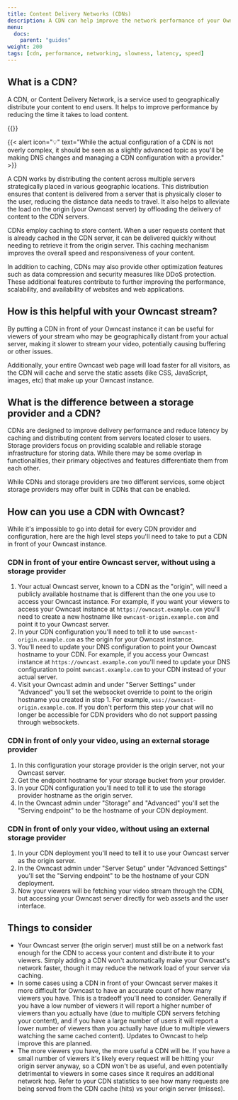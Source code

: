```yaml
---
title: Content Delivery Networks (CDNs)
description: A CDN can help improve the network performance of your Owncast instance by caching and distributing content from servers located closer to users.
menu:
  docs:
    parent: "guides"
weight: 200
tags: [cdn, performance, networking, slowness, latency, speed]
---
```


## What is a CDN?

A CDN, or Content Delivery Network, is a service used to geographically distribute your content to end users. It helps to improve performance by reducing the time it takes to load content.

{{<versionsupport feature="CDN support" version="0.1.0">}}

{{< alert icon="💡" text="While the actual configuration of a CDN is not overly complex, it should be seen as a slightly advanced topic as you'll be making DNS changes and managing a CDN configuration with a provider." >}}

A CDN works by distributing the content across multiple servers strategically placed in various geographic locations. This distribution ensures that content is delivered from a server that is physically closer to the user, reducing the distance data needs to travel. It also helps to alleviate the load on the origin (your Owncast server) by offloading the delivery of content to the CDN servers.

CDNs employ caching to store content. When a user requests content that is already cached in the CDN server, it can be delivered quickly without needing to retrieve it from the origin server. This caching mechanism improves the overall speed and responsiveness of your content.

In addition to caching, CDNs may also provide other optimization features such as data compression and security measures like DDoS protection. These additional features contribute to further improving the performance, scalability, and availability of websites and web applications.

## How is this helpful with your Owncast stream?

By putting a CDN in front of your Owncast instance it can be useful for viewers of your stream who may be geographically distant from your actual server, making it slower to stream your video, potentially causing buffering or other issues.

Additionally, your entire Owncast web page will load faster for all visitors, as the CDN will cache and serve the static assets (like CSS, JavaScript, images, etc) that make up your Owncast instance.

## What is the difference between a storage provider and a CDN?

CDNs are designed to improve delivery performance and reduce latency by caching and distributing content from servers located closer to users. Storage providers focus on providing scalable and reliable storage infrastructure for storing data. While there may be some overlap in functionalities, their primary objectives and features differentiate them from each other.

While CDNs and storage providers are two different services, some object storage providers may offer built in CDNs that can be enabled.

## How can you use a CDN with Owncast?

While it's impossible to go into detail for every CDN provider and configuration, here are the high level steps you'll need to take to put a CDN in front of your Owncast instance.

### CDN in front of your entire Owncast server, without using a storage provider

1. Your actual Owncast server, known to a CDN as the "origin", will need a publicly available hostname that is different than the one you use to access your Owncast instance. For example, if you want your viewers to access your Owncast instance at `https://owncast.example.com` you'll need to create a new hostname like `owncast-origin.example.com` and point it to your Owncast server.
1. In your CDN configuration you'll need to tell it to use `owncast-origin.example.com` as the origin for your Owncast instance.
1. You'll need to update your DNS configuration to point your Owncast hostname to your CDN. For example, if you access your Owncast instance at `https://owncast.example.com` you'll need to update your DNS configuration to point `owncast.example.com` to your CDN instead of your actual server.
1. Visit your Owncast admin and under "Server Settings" under "Advanced" you'll set the websocket override to point to the origin hostname you created in step 1. For example, `wss://owncast-origin.example.com`. If you don't perform this step your chat will no longer be accessible for CDN providers who do not support passing through websockets.

### CDN in front of only your video, using an external storage provider

1. In this configuration your storage provider is the origin server, not your Owncast server.
1. Get the endpoint hostname for your storage bucket from your provider.
1. In your CDN configuration you'll need to tell it to use the storage provider hostname as the origin server.
1. In the Owncast admin under "Storage" and "Advanced" you'll set the "Serving endpoint" to be the hostname of your CDN deployment.

### CDN in front of only your video, without using an external storage provider

1. In your CDN deployment you'll need to tell it to use your Owncast server as the origin server.
1. In the Owncast admin under "Server Setup" under "Advanced Settings" you'll set the "Serving endpoint" to be the hostname of your CDN deployment.
1. Now your viewers will be fetching your video stream through the CDN, but accessing your Owncast server directly for web assets and the user interface.

## Things to consider

- Your Owncast server (the origin server) must still be on a network fast enough for the CDN to access your content and distribute it to your viewers. Simply adding a CDN won't automatically make your Owncast's network faster, though it may reduce the network load of your server via caching.
- In some cases using a CDN in front of your Owncast server makes it more difficult for Owncast to have an accurate count of how many viewers you have. This is a tradeoff you'll need to consider. Generally if you have a low number of viewers it will report a higher number of viewers than you actually have (due to multiple CDN servers fetching your content), and if you have a large number of users it will report a lower number of viewers than you actually have (due to multiple viewers watching the same cached content). Updates to Owncast to help improve this are planned.
- The more viewers you have, the more useful a CDN will be. If you have a small number of viewers it's likely every request will be hitting your origin server anyway, so a CDN won't be as useful, and even potentially detrimental to viewers in some cases since it requires an additional network hop. Refer to your CDN statistics to see how many requests are being served from the CDN cache (hits) vs your origin server (misses).
